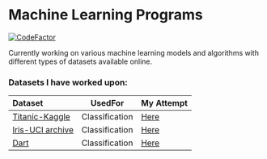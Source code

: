# Machine Learning Programs
[![CodeFactor](https://www.codefactor.io/repository/github/vibhavnirmal/machinelearningprograms/badge)](https://www.codefactor.io/repository/github/vibhavnirmal/machinelearningprograms)

Currently working on various machine learning models and algorithms with different types of datasets available online.

### Datasets I have worked upon:

| Dataset | UsedFor  | My Attempt |
|:------- |:--------:| ---------- |
| [Titanic-Kaggle](https://www.kaggle.com/c/titanic "Titanic Dataset on Kaggle") | Classification | [Here](https://github.com/vibhavnirmal/MachineLearningPrograms/tree/master/Kaggle/titanic) |
| [Iris-UCI archive](https://archive.ics.uci.edu/ml/datasets/Iris/ "Iris Dataset on UCI archive") | Classification | [Here](https://github.com/vibhavnirmal/MachineLearningPrograms/tree/master/Classification/iris) |
| [Dart](https://github.com/ben519/MLPB/tree/master/Problems/Classify%20Dart%20Throwers/_Data "Hypothetical Dataset generated with script") |Classification| [Here](https://github.com/vibhavnirmal/MachineLearningPrograms/tree/master/Classification/dart) |